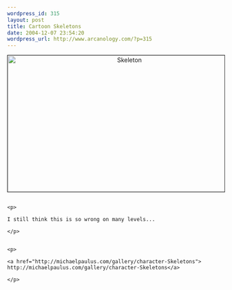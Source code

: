 ```yaml
--- 
wordpress_id: 315
layout: post
title: Cartoon Skeletons
date: 2004-12-07 23:54:20
wordpress_url: http://www.arcanology.com/?p=315
---
```

<p align="center">
                                                                                                                                                                                                                                                                                                                                                                                                                                                                                                                                                                                                                                                                                          <img alt="Skeleton" src="http://www.zhangzhung.net/lj/Buttercup_site.jpg" width="550" height="317" border="1" />
                                                                                                                                                                                                                                                                                                                                                                                                                                                                                                                                                                                                                                                                                        </p>
                                                                                                                                                                                                                                                                                                                                                                                                                                                                                                                                                                                                                                                                                        
                                                                                                                                                                                                                                                                                                                                                                                                                                                                                                                                                                                                                                                                                        <p>
                                                                                                                                                                                                                                                                                                                                                                                                                                                                                                                                                                                                                                                                                          I still think this is so wrong on many levels...
                                                                                                                                                                                                                                                                                                                                                                                                                                                                                                                                                                                                                                                                                        </p>
                                                                                                                                                                                                                                                                                                                                                                                                                                                                                                                                                                                                                                                                                        
                                                                                                                                                                                                                                                                                                                                                                                                                                                                                                                                                                                                                                                                                        <p>
                                                                                                                                                                                                                                                                                                                                                                                                                                                                                                                                                                                                                                                                                          <a href="http://michaelpaulus.com/gallery/character-Skeletons"> http://michaelpaulus.com/gallery/character-Skeletons</a>
                                                                                                                                                                                                                                                                                                                                                                                                                                                                                                                                                                                                                                                                                        </p>